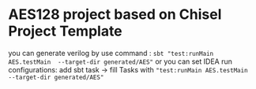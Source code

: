 AES128 project based on Chisel Project Template
=======================
you can generate verilog by use command :
```sbt "test:runMain AES.testMain  --target-dir generated/AES"```
or you can set IDEA run configurations: 
add sbt task -> fill Tasks with ```"test:runMain AES.testMain  --target-dir generated/AES"```
